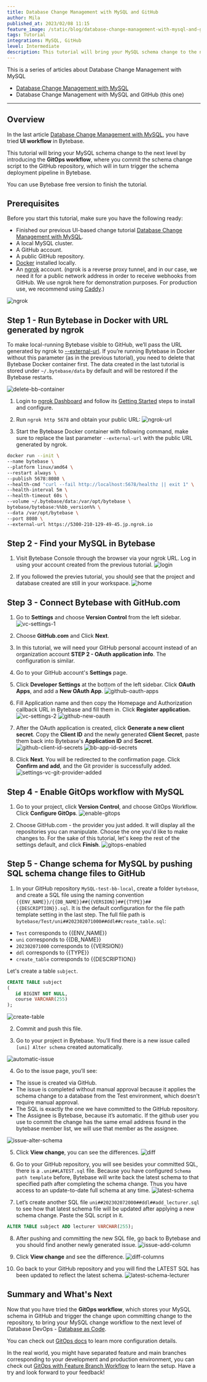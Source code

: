 ```yaml
---
title: Database Change Management with MySQL and GitHub
author: Mila
published_at: 2023/02/08 11:15
feature_image: /static/blog/database-change-management-with-mysql-and-github/feature-image.webp
tags: Tutorial
integrations: MySQL, GitHub
level: Intermediate
description: This tutorial will bring your MySQL schema change to the next level by introducing the GitOps workflow, where you commit schema change script to the GitHub repository, which will in turn trigger the schema deployment pipeline in Bytebase.
---
```


This is a series of articles about Database Change Management with MySQL

- [Database Change Management with MySQL](/blog/database-change-management-with-mysql)
- Database Change Management with MySQL and GitHub (this one)

---

## Overview

In the last article [Database Change Management with MySQL](/blog/database-change-management-with-mysql), you have tried **UI workflow** in Bytebase.

This tutorial will bring your MySQL schema change to the next level by introducing the **GitOps workflow**, where you commit the schema change script to the GitHub repository, which will in turn trigger the schema deployment pipeline in Bytebase.

You can use Bytebase free version to finish the tutorial.

## Prerequisites

Before you start this tutorial, make sure you have the following ready:

- Finished our previous UI-based change tutorial [Database Change Management with MySQL](/blog/database-change-management-with-mysql).
- A local MySQL cluster.
- A GitHub account.
- A public GitHub repository.
- [Docker](https://www.docker.com/) installed locally.
- An [ngrok](http://ngrok.com/) account. (ngrok is a reverse proxy tunnel, and in our case, we need it for a public network address in order to receive webhooks from GitHub. We use ngrok here for demonstration purposes. For production use, we recommend using [Caddy](https://caddyserver.com/).)

![ngrok](/static/blog/database-change-management-with-mysql-and-github/ngrok.webp)

## Step 1 - Run Bytebase in Docker with URL generated by ngrok

To make local-running Bytebase visible to GitHub, we’ll pass the URL generated by ngrok to [--external-url](/docs/get-started/install/external-url). If you’re running Bytebase in Docker without this parameter (as in the previous tutorial), you need to delete that Bytebase Docker container first. The data created in the last tutorial is stored under `~/.bytebase/data` by default and will be restored if the Bytebase restarts.

![delete-bb-container](/static/blog/database-change-management-with-mysql-and-github/delete-bb-container.webp)

1. Login to [ngrok Dashboard](https://dashboard.ngrok.com/) and follow its [Getting Started](https://dashboard.ngrok.com/get-started/setup) steps to install and configure.

2. Run `ngrok http 5678` and obtain your public URL:
![ngrok-url](/static/blog/database-change-management-with-mysql-and-github/ngrok-url.webp)

3. Start the Bytebase Docker container with following command, make sure to replace the last parameter `--external-url` with the public URL generated by ngrok.

````bash
docker run --init \
--name bytebase \
--platform linux/amd64 \
--restart always \
--publish 5678:8080 \
--health-cmd "curl --fail http://localhost:5678/healthz || exit 1" \
--health-interval 5m \
--health-timeout 60s \
--volume ~/.bytebase/data:/var/opt/bytebase \
bytebase/bytebase:%%bb_version%% \
--data /var/opt/bytebase \
--port 8080 \
--external-url https://5300-210-129-49-45.jp.ngrok.io
````

## Step 2 - Find your MySQL in Bytebase

1. Visit Bytebase Console through the browser via your ngrok URL. Log in using your account created from the previous tutorial.
![login](/static/blog/database-change-management-with-mysql-and-github/login.webp)

2. If you followed the previes tutorial, you should see that the project and database created are still in your workspace.
![home](/static/blog/database-change-management-with-mysql-and-github/home.webp)

## Step 3 - Connect Bytebase with GitHub.com

1. Go to **Settings** and choose **Version Control** from the left sidebar.
![vc-settings-1](/static/blog/database-change-management-with-mysql-and-github/vc-settings-1.webp)

2. Choose **GitHub.com** and Click **Next**.

3. In this tutorial, we will need your GitHub personal account instead of an organization account **STEP 2 - OAuth application info**. The configuration is similar.

4. Go to your GitHub account's **Settings** page.

5. Click **Developer Settings** at the bottom of the left sidebar. Click **OAuth Apps**, and add a **New OAuth App**.
![github-oauth-apps](/static/blog/database-change-management-with-mysql-and-github/github-oauth-apps.webp)

6. Fill Application name and then copy the Homepage and Authorization callback URL in Bytebase and fill them in. Click **Register application.**
![vc-settings-2](/static/blog/database-change-management-with-mysql-and-github/vc-settings-2.webp)
![github-new-oauth](/static/blog/database-change-management-with-mysql-and-github/github-new-oauth.webp)

7. After the OAuth application is created, click **Generate a new client secret**. Copy the **Client ID** and the newly generated **Client Secret**, paste them back into Bytebase's **Application ID** and **Secret**.
![github-client-id-secrets](/static/blog/database-change-management-with-mysql-and-github/github-client-id-secrets.webp)
![bb-app-id-secrets](/static/blog/database-change-management-with-mysql-and-github/bb-app-id-secrets.webp)

8. Click **Next**. You will be redirected to the confirmation page. Click **Confirm and add**, and the Git provider is successfully added.
![settings-vc-git-provider-added](/static/blog/database-change-management-with-mysql-and-github/settings-vc-git-provider-added.webp)

## Step 4 - Enable GitOps workflow with MySQL

1. Go to your project, click **Version Control**, and choose GitOps Workflow. Click **Configure GitOps**.
![enable-gitops](/static/blog/database-change-management-with-mysql-and-github/enable-gitops.webp)

2. Choose GitHub.com - the provider you just added. It will display all the repositories you can manipulate. Choose the one you'd like to make changes to. For the sake of this tutorial, let's keep the rest of the settings default, and click **Finish**.
![gitops-enabled](/static/blog/database-change-management-with-mysql-and-github/gitops-enabled.webp)

## Step 5 - Change schema for MySQL by pushing SQL schema change files to GitHub

1. In your GitHub repository `MySQL-test-bb-local`, create a folder `bytebase`, and create a SQL file using the naming convention `{{ENV_NAME}}/{{DB_NAME}}##{{VERSION}}##{{TYPE}}##{{DESCRIPTION}}.sql`. It is the default configuration for the file path template setting in the last step. 
The full file path is `bytebase/Test/uni##202302071000##ddl##create_table.sql`:

- `Test` corresponds to {{ENV_NAME}}
- `uni` corresponds to {{DB_NAME}}
- `202302071000` corresponds to {{VERSION}}
- `ddl` corresponds to {{TYPE}}
- `create_table` corresponds to {{DESCRIPTION}}

Let's create a table `subject`.

````sql
CREATE TABLE subject
(
   id BIGINT NOT NULL,
   course VARCHAR(255)
);
````

![create-table](/static/blog/database-change-management-with-mysql-and-github/create-table.webp)

2. Commit and push this file.

3. Go to your project in Bytebase. You’ll find there is a new issue called `[uni] Alter schema` created automatically.

![automatic-issue](/static/blog/database-change-management-with-mysql-and-github/automatic-issue.webp)

4. Go to the issue page, you’ll see:

- The issue is created via GitHub.
- The issue is completed without manual approval because it applies the schema change to a database from the Test environment, which doesn't require manual approval.
- The SQL is exactly the one we have committed to the GitHub repository.
- The Assignee is Bytebase, because it’s automatic. If the github user you use to commit the change has the same email address found in the bytebase member list, we will use that member as the assignee.
  
![issue-alter-schema](/static/blog/database-change-management-with-mysql-and-github/issue-alter-schema.webp)

5. Click **View change**, you can see the differences.
![diff](/static/blog/database-change-management-with-mysql-and-github/diff.webp)

6. Go to your GitHub repository, you will see besides your committed SQL, there is a `.uni##LATEST.sql` file. Because you have configured `Schema path template` before, Bytebase will write back the latest schema to that specified path after completing the schema change. Thus you have access to an update-to-date full schema at any time.
![latest-schema](/static/blog/database-change-management-with-mysql-and-github/latest-schema.webp)

7. Let’s create another SQL file `uni##202302072000##ddl##add_lecturer.sql` to see how that latest schema file will be updated after applying a new schema change. Paste the SQL script in it.

````sql
ALTER TABLE subject ADD lecturer VARCHAR(255);
````

8. After pushing and committing the new SQL file, go back to Bytebase and you should find another newly generated issue.
![issue-add-column](/static/blog/database-change-management-with-mysql-and-github/issue-add-column.webp)

9. Click **View change** and see the difference.
![diff-columns](/static/blog/database-change-management-with-mysql-and-github/diff-columns.webp)

10. Go back to your GitHub repository and you will find the LATEST SQL has been updated to reflect the latest schema.
![latest-schema-lecturer](/static/blog/database-change-management-with-mysql-and-github/latest-schema-lecturer.webp)

## Summary and What's Next

Now that you have tried the **GitOps workflow**, which stores your MySQL schema in GitHub and trigger the change upon committing change to the repository, to bring your MySQL change workflow to the next level of Database DevOps - [Database as Code](/blog/database-as-code).

You can check out [GitOps docs](docs/vcs-integration/overview) to learn more configuration details.

In the real world, you might have separated feature and main branches corresponding to your development and production environment, you can check out [GitOps with Feature Branch Workflow](/docs/how-to/workflow/gitops-feature-branch) to learn the setup. Have a try and look forward to your feedback!